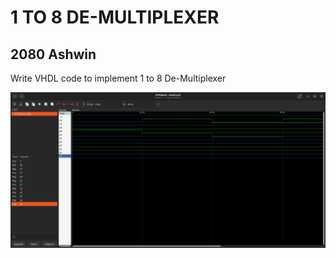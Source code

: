<h1>1 TO 8 DE-MULTIPLEXER</h1>
<h2>2080 Ashwin</h2>
<p>Write VHDL code to implement 1 to 8 De-Multiplexer</p>
<img src="./mimage.png" alt="1 to 8 De-Multiplexer." />
